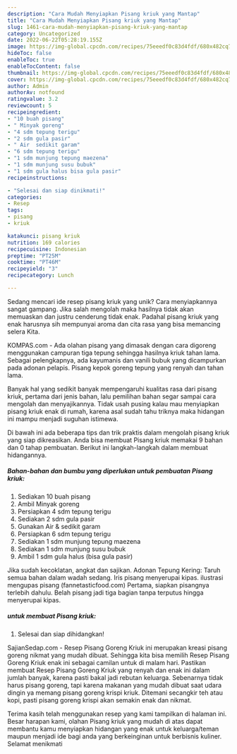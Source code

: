 ```yaml
---
description: "Cara Mudah Menyiapkan Pisang kriuk yang Mantap"
title: "Cara Mudah Menyiapkan Pisang kriuk yang Mantap"
slug: 1461-cara-mudah-menyiapkan-pisang-kriuk-yang-mantap
category: Uncategorized
date: 2022-06-22T05:28:19.155Z
image: https://img-global.cpcdn.com/recipes/75eeedf0c83d4fdf/680x482cq70/pisang-kriuk-foto-resep-utama.jpg
hideToc: false
enableToc: true
enableTocContent: false
thumbnail: https://img-global.cpcdn.com/recipes/75eeedf0c83d4fdf/680x482cq70/pisang-kriuk-foto-resep-utama.jpg
cover: https://img-global.cpcdn.com/recipes/75eeedf0c83d4fdf/680x482cq70/pisang-kriuk-foto-resep-utama.jpg
author: Admin
authorAv: notfound
ratingvalue: 3.2
reviewcount: 5
recipeingredient:
- "10 buah pisang"
- " Minyak goreng"
- "4 sdm tepung terigu"
- "2 sdm gula pasir"
- " Air  sedikit garam"
- "6 sdm tepung terigu"
- "1 sdm munjung tepung maezena"
- "1 sdm munjung susu bubuk"
- "1 sdm gula halus bisa gula pasir"
recipeinstructions:

- "Selesai dan siap dinikmati!"
categories:
- Resep
tags:
- pisang
- kriuk

katakunci: pisang kriuk 
nutrition: 169 calories
recipecuisine: Indonesian
preptime: "PT25M"
cooktime: "PT46M"
recipeyield: "3"
recipecategory: Lunch

---
```





Sedang mencari ide resep pisang kriuk yang unik? Cara menyiapkannya sangat gampang. Jika salah mengolah maka hasilnya tidak akan memuaskan dan justru cenderung tidak enak. Padahal pisang kriuk yang enak harusnya sih mempunyai aroma dan cita rasa yang bisa memancing selera Kita.





KOMPAS.com - Ada olahan pisang yang dimasak dengan cara digoreng menggunakan campuran tiga tepung sehingga hasilnya kriuk tahan lama. Sebagai pelengkapnya, ada kayumanis dan vanili bubuk yang dicampurkan pada adonan pelapis. Pisang kepok goreng tepung yang renyah dan tahan lama.

Banyak hal yang sedikit banyak mempengaruhi kualitas rasa dari pisang kriuk, pertama dari jenis bahan, lalu pemilihan bahan segar sampai cara mengolah dan menyajikannya. Tidak usah pusing kalau mau menyiapkan pisang kriuk enak di rumah, karena asal sudah tahu triknya maka hidangan ini mampu menjadi suguhan istimewa.






Di bawah ini ada beberapa tips dan trik praktis dalam mengolah pisang kriuk yang siap dikreasikan. Anda bisa membuat Pisang kriuk memakai 9 bahan dan 0 tahap pembuatan. Berikut ini langkah-langkah dalam membuat hidangannya.

<!--inarticleads1-->

##### Bahan-bahan dan bumbu yang diperlukan untuk pembuatan Pisang kriuk:

1. Sediakan 10 buah pisang
1. Ambil  Minyak goreng
1. Persiapkan 4 sdm tepung terigu
1. Sediakan 2 sdm gula pasir
1. Gunakan  Air &amp; sedikit garam
1. Persiapkan 6 sdm tepung terigu
1. Sediakan 1 sdm munjung tepung maezena
1. Sediakan 1 sdm munjung susu bubuk
1. Ambil 1 sdm gula halus (bisa gula pasir)


Jika sudah kecoklatan, angkat dan sajikan. Adonan Tepung Kering: Taruh semua bahan dalam wadah sedang. Iris pisang menyerupai kipas. ilustrasi mengupas pisang (fannetasticfood.com) Pertama, siapkan pisangnya terlebih dahulu. Belah pisang jadi tiga bagian tanpa terputus hingga menyerupai kipas. 

<!--inarticleads2-->

#####  untuk membuat Pisang kriuk:


1. Selesai dan siap dihidangkan!

SajianSedap.com - Resep Pisang Goreng Kriuk ini merupakan kreasi pisang goreng nikmat yang mudah dibuat. Sehingga kita bisa memilih Resep Pisang Goreng Kriuk enak ini sebagai camilan untuk di malam hari. Pastikan membuat Resep Pisang Goreng Kriuk yang renyah dan enak ini dalam jumlah banyak, karena pasti bakal jadi rebutan keluarga. Sebenarnya tidak harus pisang goreng, tapi karena makanan yang mudah dibuat saat udara dingin ya memang pisang goreng krispi kriuk. Ditemani secangkir teh atau kopi, pasti pisang goreng krispi akan semakin enak dan nikmat. 

Terima kasih telah menggunakan resep yang kami tampilkan di halaman ini. Besar harapan kami, olahan Pisang kriuk yang mudah di atas dapat membantu kamu menyiapkan hidangan yang enak untuk keluarga/teman maupun menjadi ide bagi anda yang berkeinginan untuk berbisnis kuliner. Selamat menikmati

